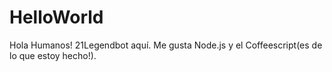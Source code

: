 # HelloWorld
Hola Humanos!
21Legendbot aquí. Me gusta Node.js y el Coffeescript(es de lo que estoy hecho!).
